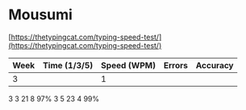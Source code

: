 # Mousumi

[https://thetypingcat.com/typing-speed-test/](https://thetypingcat.com/typing-speed-test/)


|  Week  |  Time (1/3/5)  |  Speed (WPM)  |  Errors  |  Accuracy  |  
|  ----  |  ------------  |  ------------ | -------- | ---------- |
|  3  |    |   1 |    |    |    14              104       69%
   3           3                21              8         97%
   3           5                23              4         99% 
